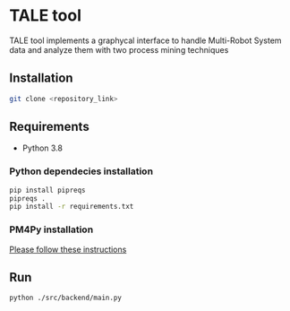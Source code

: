 # TALE tool #
TALE tool implements a graphycal interface to handle Multi-Robot System data and analyze them with two process mining techniques

## Installation
```bash
git clone <repository_link>
```

## Requirements
- Python 3.8

### Python dependecies installation

```bash
pip install pipreqs
pipreqs .
pip install -r requirements.txt
```

### PM4Py installation
[Please follow these instructions](https://pm4py.fit.fraunhofer.de/install)

## Run
```bash
python ./src/backend/main.py  
```